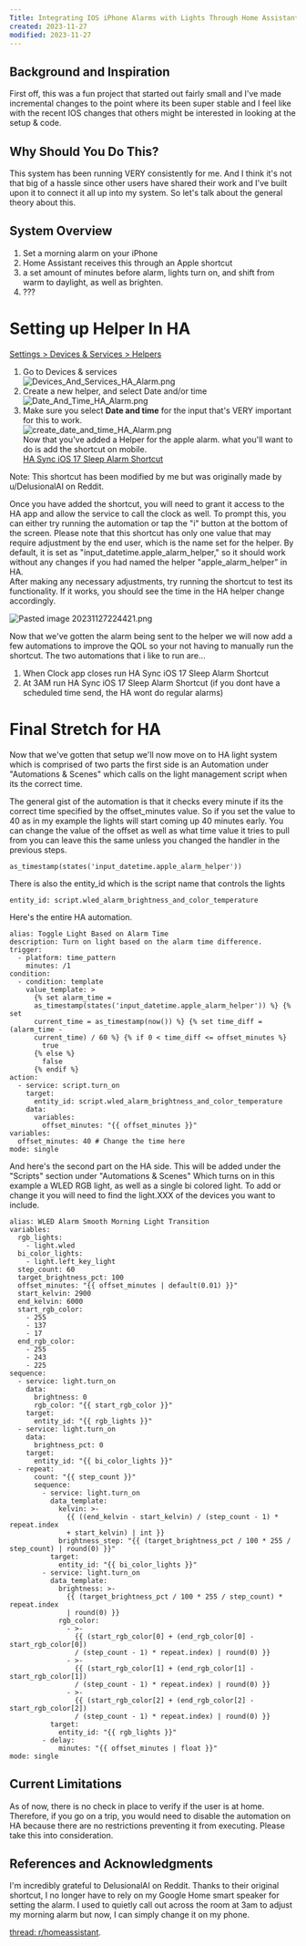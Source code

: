 ```yaml
---
Title: Integrating IOS iPhone Alarms with Lights Through Home Assistant (IOS 17)
created: 2023-11-27
modified: 2023-11-27
---
```


## Background and Inspiration

First off, this was a fun project that started out fairly small and I've made incremental changes to the point where its been super stable and I feel like with the recent IOS changes that others might be interested in looking at the setup & code.

## Why Should You Do This?

This system has been running VERY consistently for me. And I think it's not that big of a hassle since other users have shared their work and I've built upon it to connect it all up into my system. So let's talk about the general theory about this.

## System Overview

1. Set a morning alarm on your iPhone
1. Home Assistant receives this through an Apple shortcut
1. a set amount of minutes before alarm, lights turn on, and shift from warm to daylight, as well as brighten.
1. ???

# Setting up Helper In HA

[Settings > Devices & Services > Helpers](https://my.home-assistant.io/redirect/helpers/)

1. Go to Devices & services  
   ![Devices_And_Services_HA_Alarm.png](Devices_And_Services_HA_Alarm.png)
1. Create a new helper, and select Date and/or time  
   ![Date_And_Time_HA_Alarm.png](Date_And_Time_HA_Alarm.png)
1. Make sure you select **Date and time** for the input that's VERY important for this to work.  
   ![create_date_and_time_HA_Alarm.png](create_date_and_time_HA_Alarm.png)  
   Now that you've added a Helper for the apple alarm. what you'll want to do is add the shortcut on mobile.  
   [HA Sync iOS 17 Sleep Alarm Shortcut](https://www.icloud.com/shortcuts/e71ab4d7795b4283833e9b0ee7d8b140)

Note: This shortcut has been modified by me but was originally made by u/DelusionalAI on Reddit.

Once you have added the shortcut, you will need to grant it access to the HA app and allow the service to call the clock as well. To prompt this, you can either try running the automation or tap the "i" button at the bottom of the screen. Please note that this shortcut has only one value that may require adjustment by the end user, which is the name set for the helper. By default, it is set as "input_datetime.apple_alarm_helper," so it should work without any changes if you had named the helper "apple_alarm_helper" in HA.  
After making any necessary adjustments, try running the shortcut to test its functionality. If it works, you should see the time in the HA helper change accordingly.

![Pasted image 20231127224421.png](Pasted%20image%2020231127224421.png)

Now that we've gotten the alarm being sent to the helper we will now add a few automations to improve the QOL so your not having to manually run the shortcut. The two automations that i like to run are…

1. When Clock app closes run HA Sync iOS 17 Sleep Alarm Shortcut
1. At 3AM run HA Sync iOS 17 Sleep Alarm Shortcut (if you dont have a scheduled time send, the HA wont do regular alarms)

# Final Stretch for HA

Now that we've gotten that setup we'll now move on to HA light system which is comprised of two parts the first side is an Automation under "Automations & Scenes" which calls on the light management script when its the correct time.

The general gist of the automation is that it checks every minute if its the correct time specified by the offset_minutes value. So if you set the value to 40 as in my example the lights will start coming up 40 minutes early. You can change the value of the offset as well as what time value it tries to pull from you can leave this the same unless you changed the handler in the previous steps.

````
as_timestamp(states('input_datetime.apple_alarm_helper'))
````

There is also the entity_id which is the script name that controls the lights

````
entity_id: script.wled_alarm_brightness_and_color_temperature
````

Here's the entire HA automation.

````
alias: Toggle Light Based on Alarm Time
description: Turn on light based on the alarm time difference.
trigger:
  - platform: time_pattern
    minutes: /1
condition:
  - condition: template
    value_template: >
      {% set alarm_time =
      as_timestamp(states('input_datetime.apple_alarm_helper')) %} {% set
      current_time = as_timestamp(now()) %} {% set time_diff = (alarm_time -
      current_time) / 60 %} {% if 0 < time_diff <= offset_minutes %}
        true
      {% else %}
        false
      {% endif %}
action:
  - service: script.turn_on
    target:
      entity_id: script.wled_alarm_brightness_and_color_temperature
    data:
      variables:
        offset_minutes: "{{ offset_minutes }}"
variables:
  offset_minutes: 40 # Change the time here
mode: single
````

And here's the second part on the HA side. This will be added under the "Scripts" section under "Automations & Scenes" Which turns on in this example a WLED RGB light, as well as a single bi colored light. To add or change it you will need to find the light.XXX of the devices you want to include.

````
alias: WLED Alarm Smooth Morning Light Transition
variables:
  rgb_lights:
    - light.wled
  bi_color_lights:
    - light.left_key_light
  step_count: 60
  target_brightness_pct: 100
  offset_minutes: "{{ offset_minutes | default(0.01) }}"
  start_kelvin: 2900
  end_kelvin: 6000
  start_rgb_color:
    - 255
    - 137
    - 17
  end_rgb_color:
    - 255
    - 243
    - 225
sequence:
  - service: light.turn_on
    data:
      brightness: 0
      rgb_color: "{{ start_rgb_color }}"
    target:
      entity_id: "{{ rgb_lights }}"
  - service: light.turn_on
    data:
      brightness_pct: 0
    target:
      entity_id: "{{ bi_color_lights }}"
  - repeat:
      count: "{{ step_count }}"
      sequence:
        - service: light.turn_on
          data_template:
            kelvin: >-
              {{ ((end_kelvin - start_kelvin) / (step_count - 1) * repeat.index
              + start_kelvin) | int }}
            brightness_step: "{{ (target_brightness_pct / 100 * 255 / step_count) | round(0) }}"
          target:
            entity_id: "{{ bi_color_lights }}"
        - service: light.turn_on
          data_template:
            brightness: >-
              {{ (target_brightness_pct / 100 * 255 / step_count) * repeat.index
              | round(0) }}
            rgb_color:
              - >-
                {{ (start_rgb_color[0] + (end_rgb_color[0] - start_rgb_color[0])
                / (step_count - 1) * repeat.index) | round(0) }}
              - >-
                {{ (start_rgb_color[1] + (end_rgb_color[1] - start_rgb_color[1])
                / (step_count - 1) * repeat.index) | round(0) }}
              - >-
                {{ (start_rgb_color[2] + (end_rgb_color[2] - start_rgb_color[2])
                / (step_count - 1) * repeat.index) | round(0) }}
          target:
            entity_id: "{{ rgb_lights }}"
        - delay:
            minutes: "{{ offset_minutes | float }}"
mode: single
````

## Current Limitations

As of now, there is no check in place to verify if the user is at home. Therefore, if you go on a trip, you would need to disable the automation on HA because there are no restrictions preventing it from executing. Please take this into consideration.

## References and Acknowledgments

I'm incredibly grateful to DelusionalAI on Reddit. Thanks to their original shortcut, I no longer have to rely on my Google Home smart speaker for setting the alarm. I used to quietly call out across the room at 3am to adjust my morning alarm but now, I can simply change it on my phone.

[thread: r/homeassistant](https://www.reddit.com/r/homeassistant/comments/17fmyt8/its_now_very_easy_to_get_your_ios_wakeup_alarm/).
